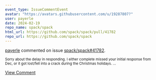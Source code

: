 ```yaml
---
event_type: IssueCommentEvent
avatar: "https://avatars.githubusercontent.com/u/19287807?"
user: payerle
date: 2024-02-19
repo_name: spack/spack
html_url: https://github.com/spack/spack/pull/41782
repo_url: https://github.com/spack/spack
---
```


<a href='https://github.com/payerle' target='_blank'>payerle</a> commented on issue <a href='https://github.com/spack/spack/pull/41782' target='_blank'>spack/spack#41782</a>.

<small>Sorry about the delay in responding.  I either complete missed your initial response from Dec, or it got lost/fell into a crack during the Christmas holidays....</small>

<a href='https://github.com/spack/spack/pull/41782' target='_blank'>View Comment</a>